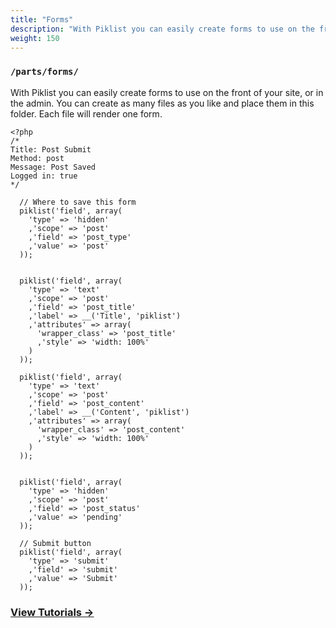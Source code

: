 ```yaml
---
title: "Forms"
description: "With Piklist you can easily create forms to use on the front of your site, or in the admin. You can create as many files as you like and place them in this folder. Each file will render one form."
weight: 150
---
```


### `/parts/forms/`

With Piklist you can easily create forms to use on the front of your site, or in the admin. You can create as many files as you like and place them in this folder. Each file will render one form.

```
<?php
/*
Title: Post Submit
Method: post
Message: Post Saved
Logged in: true
*/

  // Where to save this form
  piklist('field', array(
    'type' => 'hidden'
    ,'scope' => 'post'
    ,'field' => 'post_type'
    ,'value' => 'post'
  ));


  piklist('field', array(
    'type' => 'text'
    ,'scope' => 'post'
    ,'field' => 'post_title'
    ,'label' => __('Title', 'piklist')
    ,'attributes' => array(
      'wrapper_class' => 'post_title'
      ,'style' => 'width: 100%'
    )
  ));

  piklist('field', array(
    'type' => 'text'
    ,'scope' => 'post'
    ,'field' => 'post_content'
    ,'label' => __('Content', 'piklist')
    ,'attributes' => array(
      'wrapper_class' => 'post_content'
      ,'style' => 'width: 100%'
    )
  ));


  piklist('field', array(
    'type' => 'hidden'
    ,'scope' => 'post'
    ,'field' => 'post_status'
    ,'value' => 'pending'
  ));

  // Submit button
  piklist('field', array(
    'type' => 'submit'
    ,'field' => 'submit'
    ,'value' => 'Submit'
  ));
 ```

### [View Tutorials &rightarrow;](/tutorials/forms/)
